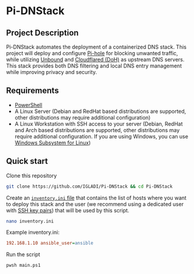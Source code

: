 # Pi-DNStack

## Project Description

Pi-DNStack automates the deployment of a containerized DNS stack. This project will deploy and configure [Pi-hole](https://docs.pi-hole.net) for blocking unwanted traffic, while utilizing [Unbound](https://unbound.docs.nlnetlabs.nl/en/latest/) and [Cloudflared (DoH)](https://developers.cloudflare.com/1.1.1.1/encryption/dns-over-https/) as upstream DNS servers. This stack provides both DNS filtering and local DNS entry management while improving privacy and security.

## Requirements

-   [PowerShell](https://learn.microsoft.com/en-us/powershell/scripting/install/installing-powershell?view=powershell-7.4)
-   A Linux Server (Debian and RedHat based distributions are supported, other distributions may require additional configuration)
-   A Linux Workstation with SSH access to your server (Debian, RedHat and Arch based distributions are supported, other distributions may require additional configuration. If you are using Windows, you can use [Windows Subsystem for Linux](https://docs.microsoft.com/en-us/windows/wsl/install))

## Quick start

Clone this repository

```bash
git clone https://github.com/IGLADI/Pi-DNStack && cd Pi-DNStack
```

Create an [`inventory.ini` file](https://docs.ansible.com/ansible/latest/collections/ansible/builtin/ini_inventory.html) that contains the list of hosts where you want to deploy this stack and the user (we recommend using a dedicated user with [SSH key pairs](https://help.ubuntu.com/community/SSH/OpenSSH/Keys)) that will be used by this script.

```bash
nano inventory.ini
```

Example inventory.ini:

```ini
192.168.1.10 ansible_user=ansible
```

Run the script

```bash
pwsh main.ps1
```
